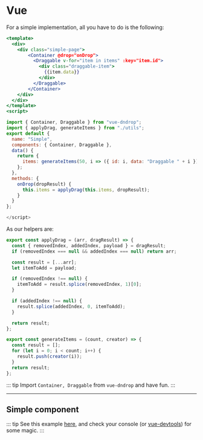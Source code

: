 # Vue

For a simple implementation, all you have to do is the following:

```jsx
<template>
  <div>
    <div class="simple-page">
        <Container @drop="onDrop">
          <Draggable v-for="item in items" :key="item.id">
            <div class="draggable-item">
              {{item.data}}
            </div>
          </Draggable>
        </Container>
    </div>
  </div>
</template>
<script>
```

```js
import { Container, Draggable } from "vue-dndrop";
import { applyDrag, generateItems } from "./utils";
export default {
  name: "Simple",
  components: { Container, Draggable },
  data() {
    return {
      items: generateItems(50, i => ({ id: i, data: "Draggable " + i }))
    };
  },
  methods: {
    onDrop(dropResult) {
      this.items = applyDrag(this.items, dropResult);
    }
  }
};

</script>
```

As our helpers are:

```js
export const applyDrag = (arr, dragResult) => {
  const { removedIndex, addedIndex, payload } = dragResult;
  if (removedIndex === null && addedIndex === null) return arr;

  const result = [...arr];
  let itemToAdd = payload;

  if (removedIndex !== null) {
    itemToAdd = result.splice(removedIndex, 1)[0];
  }

  if (addedIndex !== null) {
    result.splice(addedIndex, 0, itemToAdd);
  }

  return result;
};

export const generateItems = (count, creator) => {
  const result = [];
  for (let i = 0; i < count; i++) {
    result.push(creator(i));
  }
  return result;
};
```

::: tip
Import `Container, Draggable` from `vue-dndrop` and have fun.
:::

---

## Simple component

::: tip
See this example [here](https://github.com/amendx/vue-dndrop), and check your console (or [vue-devtools](https://chrome.google.com/webstore/detail/vuejs-devtools/nhdogjmejiglipccpnnnanhbledajbpd?hl=pt-BR)) for some magic.
:::
<cards-kanban />
